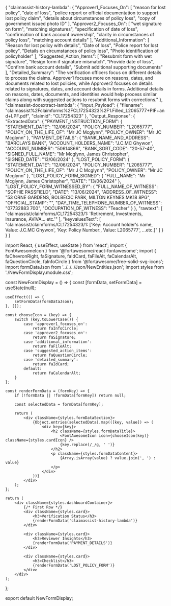 {
  "claimassist-history-lambda": {
    "Approver1_Focuses_On": [
      "reason for lost policy",
      "date of loss",
      "police report or official documentation to support lost policy claim",
      "details about circumstances of policy loss",
      "copy of government issued photo ID"
    ],
    "Approver2_Focuses_On": [
      "wet signature on form",
      "matching signatures",
      "specification of date of loss",
      "confirmation of bank account ownership",
      "clarity in circumstances of policy loss",
      "matching account details"
    ],
    "Additional_Information": [
      "Reason for lost policy with details",
      "Date of loss",
      "Police report for lost policy",
      "Details on circumstances of policy loss",
      "Photo identification of policyholder"
    ],
    "Suggested_Action_Items": [
      "Resubmit form with wet signature",
      "Resign form if signature mismatch",
      "Provide date of loss",
      "Confirm bank account details",
      "Submit additional supporting documents"
    ],
    "Detailed_Summary": "The verification officers focus on different details to process the claims. Approver1 focuses more on reasons, dates, and documents related to lost policies, while Approver2 focuses on details related to signatures, dates, and account details in forms. Additional details on reasons, dates, documents, and identities would help process similar claims along with suggested actions to resubmit forms with corrections."
  },
  "claimassist-docextract-lambda": {
    "Input_Payload": {
      "filename": "claimassist%2Fclaimforms%2FCL17254323%2F1.Filled_L2065777+PIF+and+LPF.pdf",
      "claimid": "CL17254323"
    },
    "Output_Response": {
      "ExtractedData": {
        "PAYMENT_INSTRUCTION_FORM": {
          "STATEMENT_DATE": "12/06/2024",
          "POLICY_NUMBER": "L2065777",
          "POLICY_ON_THE_LIFE_OF": "Mr JC Mcglynn",
          "POLICY_OWNER": "Mr JC Mcglynn"
        },
        "PAYMENT_DETAILS": {
          "BANK_NAME_AND_ADDRESS": "BARCLAYS BANK",
          "ACCOUNT_HOLDERS_NAME": "J.C.MC Ghywon",
          "ACCOUNT_NUMBER": "50614866",
          "BANK_SORT_CODE": "20-57-40",
          "SIGNED_FULL_NAME": "Mr Mcglynn, James Christopher",
          "SIGNED_DATE": "13/06/2024"
        },
        "LOST_POLICY_FORM": {
          "STATEMENT_DATE": "12/06/2024",
          "POLICY_NUMBER": "L2065777",
          "POLICY_ON_THE_LIFE_OF": "Mr J C Mcglynn",
          "POLICY_OWNER": "Mr JC Mcglynn"
        },
        "LOST_POLICY_FORM_SIGNED": {
          "FULL_NAME": "Mr Mcglynn, James Christopher",
          "DATE": "13/06/2024"
        },
        "LOST_POLICY_FORM_WITNESSED_BY": {
          "FULL_NAME_OF_WITNESS": "SOPHIE PASSFIELD",
          "DATE": "13/06/2024",
          "ADDRESS_OF_WITNESS": "53 ORNE GARDENS, BOLBECIC PARK, MILTON KEYNES MK18 8PG",
          "OFFICIAL_STAMP": "",
          "DAY_TIME_TELEPHONE_NUMBER_OF_WITNESS": "07732883 700",
          "OCCUPATION_OF_WITNESS": "Teacher"
        }
      },
      "rawtext": [
        "claimassist/claimforms/CL17254323/1: 'Retirement, Investments, Insurance, AVIVA... etc.'"
      ],
      "keyvaluesText": [
        "claimassist/claimforms/CL17254323/1: ['Key: Account holder's name, Value: J.C.MC Ghywon', 'Key: Policy Number:, Value: L2065777', ...etc.]"
      ]
    }
  }
}


import React, { useEffect, useState } from 'react';
import { FontAwesomeIcon } from '@fortawesome/react-fontawesome';
import { faChevronRight, faSignature, faIdCard, faFileAlt, faCalendarAlt, faQuestionCircle, faInfoCircle } from '@fortawesome/free-solid-svg-icons';
import formDataJson from '../../../Json/NewEntities.json';
import styles from './NewFormDisplay.module.css';

const NewFormDisplay = () => {
    const [formData, setFormData] = useState(null);

    useEffect(() => {
        setFormData(formDataJson);
    }, []);

    const chooseIcon = (key) => {
        switch (key.toLowerCase()) {
            case 'approver1_focuses_on':
                return faInfoCircle;
            case 'approver2_focuses_on':
                return faSignature;
            case 'additional_information':
                return faFileAlt;
            case 'suggested_action_items':
                return faQuestionCircle;
            case 'detailed_summary':
                return faIdCard;
            default:
                return faCalendarAlt;
        }
    };

    const renderFormData = (formKey) => {
        if (!formData || !formData[formKey]) return null;

        const selectedData = formData[formKey];

        return (
            <div className={styles.formDataSection}>
                {Object.entries(selectedData).map(([key, value]) => (
                    <div key={key}>
                        <h2 className={styles.formDataTitle}>
                            <FontAwesomeIcon icon={chooseIcon(key)} className={styles.cardIcon} />
                            {key.replace(/_/g, ' ')}
                        </h2>
                        <p className={styles.formDataContent}>
                            {Array.isArray(value) ? value.join(', ') : value}
                        </p>
                    </div>
                ))}
            </div>
        );
    };

    return (
        <div className={styles.dashboardContainer}>
            {/* First Row */}
            <div className={styles.card}>
                <h3>Verification Status</h3>
                {renderFormData('claimassist-history-lambda')}
            </div>

            <div className={styles.card}>
                <h3>Reviewer Insights</h3>
                {renderFormData('PAYMENT_DETAILS')}
            </div>

            <div className={styles.card}>
                <h3>Checklist</h3>
                {renderFormData('LOST_POLICY_FORM')}
            </div>
        </div>
    );
};

export default NewFormDisplay;
